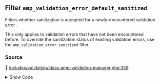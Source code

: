 ## Filter `amp_validation_error_default_sanitized`


Filters whether sanitization is accepted for a newly-encountered validation error .

This only applies to validation errors that have not been encountered before. To override the sanitization status of existing validation errors, use the `amp_validation_error_sanitized` filter.

### Source

:link: [includes/validation/class-amp-validation-manager.php:339](../../includes/validation/class-amp-validation-manager.php#L339)

<details>
<summary>Show Code</summary>

```php
return apply_filters( 'amp_validation_error_default_sanitized', $accepted, $error );
```

</details>

